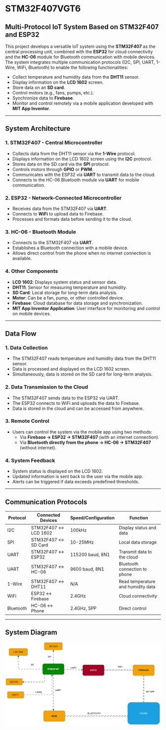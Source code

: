 # STM32F407VGT6  
## Multi-Protocol IoT System Based on STM32F407 and ESP32  

This project develops a versatile IoT system using the **STM32F407** as the central processing unit, combined with the **ESP32** for cloud connectivity and the **HC-06** module for Bluetooth communication with mobile devices. The system integrates multiple communication protocols (I2C, SPI, UART, 1-Wire, WiFi, Bluetooth) to enable the following functionalities:

- Collect temperature and humidity data from the **DHT11** sensor.  
- Display information on the **LCD 1602** screen.  
- Store data on an **SD card**.  
- Control motors (e.g., fans, pumps, etc.).  
- Synchronize data to **Firebase**.  
- Monitor and control remotely via a mobile application developed with **MIT App Inventor**.  

---

## System Architecture  

### 1. STM32F407 - Central Microcontroller  
- Collects data from the DHT11 sensor via the **1-Wire** protocol.  
- Displays information on the LCD 1602 screen using the **I2C** protocol.  
- Stores data on the SD card via the **SPI** protocol.  
- Controls motors through **GPIO** or **PWM**.  
- Communicates with the ESP32 via **UART** to transmit data to the cloud.  
- Connects to the HC-06 Bluetooth module via **UART** for mobile communication.  

### 2. ESP32 - Network-Connected Microcontroller  
- Receives data from the STM32F407 via **UART**.  
- Connects to **WiFi** to upload data to Firebase.  
- Processes and formats data before sending it to the cloud.  

### 3. HC-06 - Bluetooth Module  
- Connects to the STM32F407 via **UART**.  
- Establishes a Bluetooth connection with a mobile device.  
- Allows direct control from the phone when no internet connection is available.  

### 4. Other Components  
- **LCD 1602**: Displays system status and sensor data.  
- **DHT11**: Sensor for measuring temperature and humidity.  
- **SD Card**: Local storage for long-term data analysis.  
- **Motor**: Can be a fan, pump, or other controlled device.  
- **Firebase**: Cloud database for data storage and synchronization.  
- **MIT App Inventor Application**: User interface for monitoring and control on mobile devices.  

---

## Data Flow  

### 1. Data Collection  
- The STM32F407 reads temperature and humidity data from the DHT11 sensor.  
- Data is processed and displayed on the LCD 1602 screen.  
- Simultaneously, data is stored on the SD card for long-term analysis.  

### 2. Data Transmission to the Cloud  
- The STM32F407 sends data to the ESP32 via UART.  
- The ESP32 connects to WiFi and uploads the data to Firebase.  
- Data is stored in the cloud and can be accessed from anywhere.  

### 3. Remote Control  
- Users can control the system via the mobile app using two methods:  
  - Via **Firebase → ESP32 → STM32F407** (with an internet connection).  
  - Via **Bluetooth directly from the phone → HC-06 → STM32F407** (without internet).  

### 4. System Feedback  
- System status is displayed on the LCD 1602.  
- Updated information is sent back to the user via the mobile app.  
- Alerts can be triggered if data exceeds predefined thresholds.  

---

## Communication Protocols  

| **Protocol**  | **Connected Devices**       | **Speed/Configuration** | **Function**                        |  
|---------------|-----------------------------|-------------------------|-------------------------------------|  
| I2C           | STM32F407 ↔ LCD 1602       | 100kHz                 | Display status and data            |  
| SPI           | STM32F407 ↔ SD Card        | 10-25MHz              | Local data storage                 |  
| UART          | STM32F407 ↔ ESP32          | 115200 baud, 8N1      | Transmit data to the cloud         |  
| UART          | STM32F407 ↔ HC-06          | 9600 baud, 8N1        | Bluetooth connection to phone      |  
| 1-Wire        | STM32F407 ↔ DHT11          | N/A                   | Read temperature and humidity data |  
| WiFi          | ESP32 ↔ Firebase           | 2.4GHz                | Cloud connectivity                 |  
| Bluetooth     | HC-06 ↔ Phone              | 2.4GHz, SPP           | Direct control                     |  

---

## System Diagram  
![System SVG](https://raw.githubusercontent.com/Spiderman23012001/STM32F407VGT6/main/img/sys.svg)  